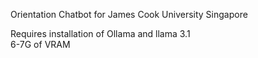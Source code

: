 Orientation Chatbot for James Cook University Singapore  
  
Requires installation of Ollama and llama 3.1  
6-7G of VRAM
